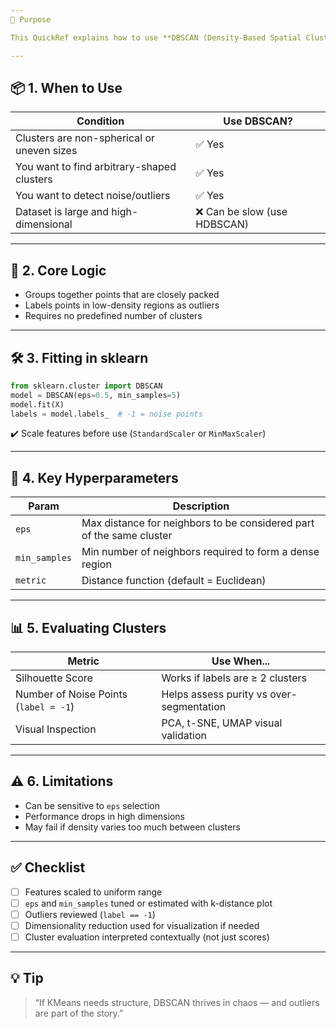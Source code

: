 ```yaml
---
🎯 Purpose

This QuickRef explains how to use **DBSCAN (Density-Based Spatial Clustering of Applications with Noise)** — an unsupervised algorithm that groups data based on point density.

---
```


## 📦 1. When to Use

| Condition                                  | Use DBSCAN?                 |
| ------------------------------------------ | --------------------------- |
| Clusters are non-spherical or uneven sizes | ✅ Yes                       |
| You want to find arbitrary-shaped clusters | ✅ Yes                       |
| You want to detect noise/outliers          | ✅ Yes                       |
| Dataset is large and high-dimensional      | ❌ Can be slow (use HDBSCAN) |

---

## 🧮 2. Core Logic

* Groups together points that are closely packed
* Labels points in low-density regions as outliers
* Requires no predefined number of clusters

---

## 🛠️ 3. Fitting in sklearn

```python
from sklearn.cluster import DBSCAN
model = DBSCAN(eps=0.5, min_samples=5)
model.fit(X)
labels = model.labels_  # -1 = noise points
```

✔️ Scale features before use (`StandardScaler` or `MinMaxScaler`)

---

## 🔧 4. Key Hyperparameters

| Param         | Description                                                          |
| ------------- | -------------------------------------------------------------------- |
| `eps`         | Max distance for neighbors to be considered part of the same cluster |
| `min_samples` | Min number of neighbors required to form a dense region              |
| `metric`      | Distance function (default = Euclidean)                              |

---

## 📊 5. Evaluating Clusters

| Metric                                | Use When...                              |
| ------------------------------------- | ---------------------------------------- |
| Silhouette Score                      | Works if labels are ≥ 2 clusters         |
| Number of Noise Points (`label = -1`) | Helps assess purity vs over-segmentation |
| Visual Inspection                     | PCA, t-SNE, UMAP visual validation       |

---

## ⚠️ 6. Limitations

* Can be sensitive to `eps` selection
* Performance drops in high dimensions
* May fail if density varies too much between clusters

---

## ✅ Checklist

* [ ] Features scaled to uniform range
* [ ] `eps` and `min_samples` tuned or estimated with k-distance plot
* [ ] Outliers reviewed (`label == -1`)
* [ ] Dimensionality reduction used for visualization if needed
* [ ] Cluster evaluation interpreted contextually (not just scores)

---

## 💡 Tip

> “If KMeans needs structure, DBSCAN thrives in chaos — and outliers are part of the story.”
